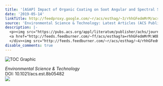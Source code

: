 ```yaml
---
title: '[ASAP] Impact of Organic Coating on Soot Angular and Spectral Scattering Properties'
date: '2019-05-14'
linkTitle: http://feedproxy.google.com/~r/acs/esthag/~3/rhhGFedmMrM/acs.est.8b05482
source: 'Environmental Science & Technology: Latest Articles (ACS Publications)'
description: |-
  <p><img src="https://pubs.acs.org/appl/literatum/publisher/achs/journals/content/esthag/0/esthag.ahead-of-print/acs.est.8b05482/20190514/images/medium/es-2018-05482f_0009.gif" alt="TOC Graphic"/></p><div><cite>Environmental Science & Technology</cite></div><div>DOI: 10.1021/acs.est.8b05482</div><div class="feedflare">
  <a href="http://feeds.feedburner.com/~ff/acs/esthag?a=rhhGFedmMrM:WObeNno5Qqw:yIl2AUoC8zA"><img src="http://feeds.feedburner.com/~ff/acs/esthag?d=yIl2AUoC8zA" border="0"></img></a>
  </div><img src="http://feeds.feedburner.com/~r/acs/esthag/~4/rhhGFedmMrM" height="1" width="1" ...
disable_comments: true
---
```

<p><img src="https://pubs.acs.org/appl/literatum/publisher/achs/journals/content/esthag/0/esthag.ahead-of-print/acs.est.8b05482/20190514/images/medium/es-2018-05482f_0009.gif" alt="TOC Graphic"/></p><div><cite>Environmental Science & Technology</cite></div><div>DOI: 10.1021/acs.est.8b05482</div><div class="feedflare">
<a href="http://feeds.feedburner.com/~ff/acs/esthag?a=rhhGFedmMrM:WObeNno5Qqw:yIl2AUoC8zA"><img src="http://feeds.feedburner.com/~ff/acs/esthag?d=yIl2AUoC8zA" border="0"></img></a>
</div><img src="http://feeds.feedburner.com/~r/acs/esthag/~4/rhhGFedmMrM" height="1" width="1" ...